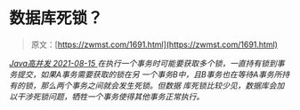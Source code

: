 <!--yml
category: 未分类
date: 0001-01-01 00:00:00
-->

# 数据库死锁？

> 原文：[https://zwmst.com/1691.html](https://zwmst.com/1691.html)

   [ *Java高并发* ](https://zwmst.com/java%e9%ab%98%e5%b9%b6%e5%8f%91)*[ <time datetime="2021-08-15T16:14:42+08:00"> 2021-08-15 </time> ](https://zwmst.com/1691.html)  在执行一个事务时可能要获取多个锁，一直持有锁到事务提交，如果A事务需要获取的锁在另 一个事务B中，且B事务也在等待A事务所持有的锁，那么两个事务之间就会发生死锁。但数据 库死锁比较少见，数据库会加以干涉死锁问题，牺牲一个事务使得其他事务正常执行。*